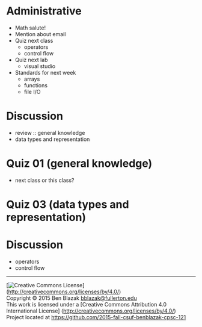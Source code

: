 # Administrative
- Math salute!
- Mention about email
- Quiz next class
    - operators
    - control flow
- Quiz next lab
    - visual studio
- Standards for next week
    - arrays
    - functions
    - file I/O

# Discussion
- review :: general knowledge
- data types and representation

# Quiz 01 (general knowledge)
- next class or this class?

# Quiz 03 (data types and representation)

# Discussion
- operators
- control flow


-------------------------------------------------------------------------------
[![Creative Commons License](https://i.creativecommons.org/l/by/4.0/88x31.png)]
(http://creativecommons.org/licenses/by/4.0/)  
Copyright &copy; 2015 Ben Blazak <bblazak@fullerton.edu>  
This work is licensed under a [Creative Commons Attribution 4.0 International
License] (http://creativecommons.org/licenses/by/4.0/)  
Project located at <https://github.com/2015-fall-csuf-benblazak-cpsc-121>

